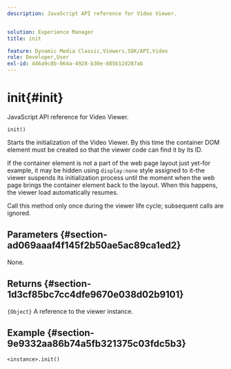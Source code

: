 ```yaml
---
description: JavaScript API reference for Video Viewer.


solution: Experience Manager
title: init

feature: Dynamic Media Classic,Viewers,SDK/API,Video
role: Developer,User
exl-id: d46a9c8b-064a-4928-b30e-885b12d287ab
---
```

# init{#init}

JavaScript API reference for Video Viewer.

 `init()`

Starts the initialization of the Video Viewer. By this time the container DOM element must be created so that the viewer code can find it by its ID.

If the container element is not a part of the web page layout just yet-for example, it may be hidden using `display:none` style assigned to it-the viewer suspends its initialization process until the moment when the web page brings the container element back to the layout. When this happens, the viewer load automatically resumes.

Call this method only once during the viewer life cycle; subsequent calls are ignored.

## Parameters {#section-ad069aaaf4f145f2b50ae5ac89ca1ed2}

None.

## Returns {#section-1d3cf85bc7cc4dfe9670e038d02b9101}

`{Object}` A reference to the viewer instance.

## Example {#section-9e9332aa86b74a5fb321375c03fdc5b3}

```
<instance>.init()
```
